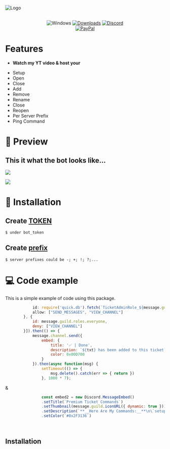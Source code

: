 ![Logo](https://www.seekpng.com/png/full/270-2700588_vip-tickets-for-trixie-delight-u0026-starship-vip.png)

<div align="center">
  
<br>![Windows](https://github.com/danielkrupinski/Osiris/workflows/Windows/badge.svg?branch=master&event=push)
[![Downloads](https://img.shields.io/github/downloads/jagrosh/MusicBot/total.svg)](https://discord.gg/9ZrzNkzeN4)
[![Discord](https://discordapp.com/api/guilds/147698382092238848/widget.png)](https://dsc.gg/dst74)<br>
[![PayPal](https://img.shields.io/badge/donate-PayPal-104098.svg?style=plastic&logo=PayPal)](https://paypal.me/mrmotchy)
  
  </div>
  
  # Features
  * **Watch my YT video & host your**
- Setup 
- Open 
- Close
- Add
- Remove
- Rename
- Close
- Reopen
- Per Server Prefix 
- Ping Command

# 💎 Preview
## This it what the bot looks like...
![](https://github.com/mrmotchy/stuff/blob/main/Unben55555555555555annt.PNG?raw=true)

![](https://github.com/mrmotchy/stuff/blob/main/Unben6666666666annt.PNG?raw=true)

# 🔩 Installation
## Create [TOKEN](https://discord.com/developers/)
```
$ under bot_token
```

## Create [prefix]()
```
$ server prefixes could be -; +; !; ?;...
```

# 💻 Code example
This is a simple example of code using this package.

```js
            id: require('quick.db').fetch(`TicketAdminRole_${message.guild.id}`),
            allow: ["SEND_MESSAGES", "VIEW_CHANNEL"]
        }, {
            id: message.guild.roles.everyone,
            deny: ["VIEW_CHANNEL"]
        }]).then(() => {
            message.channel.send({
                embed: {
                    title: '✅ | Done',
                    description: `${txt} has been added to this ticket`,
                    color: 0x00D700
                }
            }).then(async function(msg) {
                setTimeout(() => {
                    msg.delete().catch(err => { return })
                }, 1000 * 7);
```
&
```js
                const embed2 = new Discord.MessageEmbed()
                .setTitle(`Premium Ticket Commands`)
                .setThumbnail(message.guild.iconURL({ dynamic: true }))
                .setDescription(`**__Here Are My Commands:__**\n\`setup,\` \`transcript,\` \`rename,\` \`remove,\` \`ping,\` \`open,\` \`close\``)
                .setColor(`#0x2F3136`)
```

<br/>



## Installation
